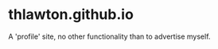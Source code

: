 thlawton.github.io
==================

A 'profile' site, no other functionality than to advertise myself.
